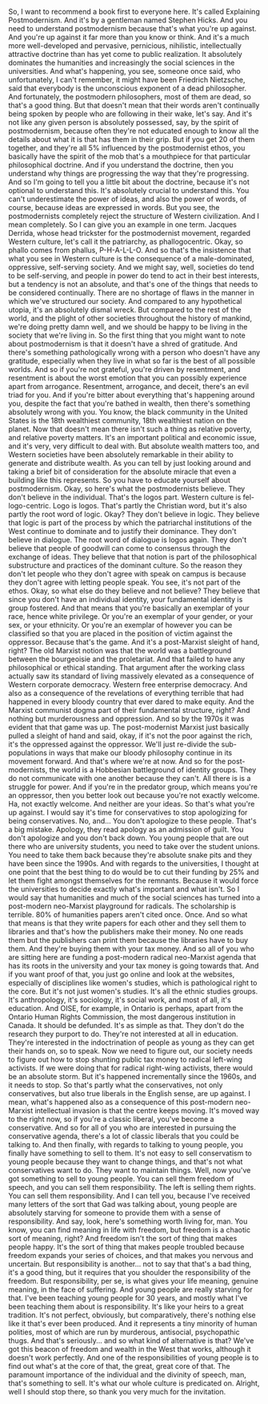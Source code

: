  So, I want to recommend a book first to everyone here. It's called Explaining Postmodernism. And it's by a gentleman named Stephen Hicks. And you need to understand postmodernism because that's what you're up against. And you're up against it far more than you know or think. And it's a much more well-developed and pervasive, pernicious, nihilistic, intellectually attractive doctrine than has yet come to public realization. It absolutely dominates the humanities and increasingly the social sciences in the universities. And what's happening, you see, someone once said, who unfortunately, I can't remember, it might have been Friedrich Nietzsche, said that everybody is the unconscious exponent of a dead philosopher. And fortunately, the postmodern philosophers, most of them are dead, so that's a good thing. But that doesn't mean that their words aren't continually being spoken by people who are following in their wake, let's say. And it's not like any given person is absolutely possessed, say, by the spirit of postmodernism, because often they're not educated enough to know all the details about what it is that has them in their grip. But if you get 20 of them together, and they're all 5% influenced by the postmodernist ethos, you basically have the spirit of the mob that's a mouthpiece for that particular philosophical doctrine. And if you understand the doctrine, then you understand why things are progressing the way that they're progressing. And so I'm going to tell you a little bit about the doctrine, because it's not optional to understand this. It's absolutely crucial to understand this. You can't underestimate the power of ideas, and also the power of words, of course, because ideas are expressed in words. But you see, the postmodernists completely reject the structure of Western civilization. And I mean completely. So I can give you an example in one term. Jacques Derrida, whose head trickster for the postmodernist movement, regarded Western culture, let's call it the patriarchy, as phallogocentric. Okay, so phallo comes from phallus, P-H-A-L-L-O. And so that's the insistence that what you see in Western culture is the consequence of a male-dominated, oppressive, self-serving society. And we might say, well, societies do tend to be self-serving, and people in power do tend to act in their best interests, but a tendency is not an absolute, and that's one of the things that needs to be considered continually. There are no shortage of flaws in the manner in which we've structured our society. And compared to any hypothetical utopia, it's an absolutely dismal wreck. But compared to the rest of the world, and the plight of other societies throughout the history of mankind, we're doing pretty damn well, and we should be happy to be living in the society that we're living in. So the first thing that you might want to note about postmodernism is that it doesn't have a shred of gratitude. And there's something pathologically wrong with a person who doesn't have any gratitude, especially when they live in what so far is the best of all possible worlds. And so if you're not grateful, you're driven by resentment, and resentment is about the worst emotion that you can possibly experience apart from arrogance. Resentment, arrogance, and deceit, there's an evil triad for you. And if you're bitter about everything that's happening around you, despite the fact that you're bathed in wealth, then there's something absolutely wrong with you. You know, the black community in the United States is the 18th wealthiest community, 18th wealthiest nation on the planet. Now that doesn't mean there isn't such a thing as relative poverty, and relative poverty matters. It's an important political and economic issue, and it's very, very difficult to deal with. But absolute wealth matters too, and Western societies have been absolutely remarkable in their ability to generate and distribute wealth. As you can tell by just looking around and taking a brief bit of consideration for the absolute miracle that even a building like this represents. So you have to educate yourself about postmodernism. Okay, so here's what the postmodernists believe. They don't believe in the individual. That's the logos part. Western culture is fel-logo-centric. Logo is logos. That's partly the Christian word, but it's also partly the root word of logic. Okay? They don't believe in logic. They believe that logic is part of the process by which the patriarchal institutions of the West continue to dominate and to justify their dominance. They don't believe in dialogue. The root word of dialogue is logos again. They don't believe that people of goodwill can come to consensus through the exchange of ideas. They believe that that notion is part of the philosophical substructure and practices of the dominant culture. So the reason they don't let people who they don't agree with speak on campus is because they don't agree with letting people speak. You see, it's not part of the ethos. Okay, so what else do they believe and not believe? They believe that since you don't have an individual identity, your fundamental identity is group fostered. And that means that you're basically an exemplar of your race, hence white privilege. Or you're an exemplar of your gender, or your sex, or your ethnicity. Or you're an exemplar of however you can be classified so that you are placed in the position of victim against the oppressor. Because that's the game. And it's a post-Marxist sleight of hand, right? The old Marxist notion was that the world was a battleground between the bourgeoisie and the proletariat. And that failed to have any philosophical or ethical standing. That argument after the working class actually saw its standard of living massively elevated as a consequence of Western corporate democracy. Western free enterprise democracy. And also as a consequence of the revelations of everything terrible that had happened in every bloody country that ever dared to make equity. And the Marxist communist dogma part of their fundamental structure, right? And nothing but murderousness and oppression. And so by the 1970s it was evident that that game was up. The post-modernist Marxist just basically pulled a sleight of hand and said, okay, if it's not the poor against the rich, it's the oppressed against the oppressor. We'll just re-divide the sub-populations in ways that make our bloody philosophy continue in its movement forward. And that's where we're at now. And so for the post-modernists, the world is a Hobbesian battleground of identity groups. They do not communicate with one another because they can't. All there is is a struggle for power. And if you're in the predator group, which means you're an oppressor, then you better look out because you're not exactly welcome. Ha, not exactly welcome. And neither are your ideas. So that's what you're up against. I would say it's time for conservatives to stop apologizing for being conservatives. No, and... You don't apologize to these people. That's a big mistake. Apology, they read apology as an admission of guilt. You don't apologize and you don't back down. You young people that are out there who are university students, you need to take over the student unions. You need to take them back because they're absolute snake pits and they have been since the 1990s. And with regards to the universities, I thought at one point that the best thing to do would be to cut their funding by 25% and let them fight amongst themselves for the remnants. Because it would force the universities to decide exactly what's important and what isn't. So I would say that humanities and much of the social sciences has turned into a post-modern neo-Marxist playground for radicals. The scholarship is terrible. 80% of humanities papers aren't cited once. Once. And so what that means is that they write papers for each other and they sell them to libraries and that's how the publishers make their money. No one reads them but the publishers can print them because the libraries have to buy them. And they're buying them with your tax money. And so all of you who are sitting here are funding a post-modern radical neo-Marxist agenda that has its roots in the university and your tax money is going towards that. And if you want proof of that, you just go online and look at the websites, especially of disciplines like women's studies, which is pathological right to the core. But it's not just women's studies. It's all the ethnic studies groups. It's anthropology, it's sociology, it's social work, and most of all, it's education. And OISE, for example, in Ontario is perhaps, apart from the Ontario Human Rights Commission, the most dangerous institution in Canada. It should be defunded. It's as simple as that. They don't do the research they purport to do. They're not interested at all in education. They're interested in the indoctrination of people as young as they can get their hands on, so to speak. Now we need to figure out, our society needs to figure out how to stop shunting public tax money to radical left-wing activists. If we were doing that for radical right-wing activists, there would be an absolute storm. But it's happened incrementally since the 1960s, and it needs to stop. So that's partly what the conservatives, not only conservatives, but also true liberals in the English sense, are up against. I mean, what's happened also as a consequence of this post-modern neo-Marxist intellectual invasion is that the centre keeps moving. It's moved way to the right now, so if you're a classic liberal, you've become a conservative. And so for all of you who are interested in pursuing the conservative agenda, there's a lot of classic liberals that you could be talking to. And then finally, with regards to talking to young people, you finally have something to sell to them. It's not easy to sell conservatism to young people because they want to change things, and that's not what conservatives want to do. They want to maintain things. Well, now you've got something to sell to young people. You can sell them freedom of speech, and you can sell them responsibility. The left is selling them rights. You can sell them responsibility. And I can tell you, because I've received many letters of the sort that Gad was talking about, young people are absolutely starving for someone to provide them with a sense of responsibility. And say, look, here's something worth living for, man. You know, you can find meaning in life with freedom, but freedom is a chaotic sort of meaning, right? And freedom isn't the sort of thing that makes people happy. It's the sort of thing that makes people troubled because freedom expands your series of choices, and that makes you nervous and uncertain. But responsibility is another... not to say that that's a bad thing, it's a good thing, but it requires that you shoulder the responsibility of the freedom. But responsibility, per se, is what gives your life meaning, genuine meaning, in the face of suffering. And young people are really starving for that. I've been teaching young people for 30 years, and mostly what I've been teaching them about is responsibility. It's like your heirs to a great tradition. It's not perfect, obviously, but comparatively, there's nothing else like it that's ever been produced. And it represents a tiny minority of human polities, most of which are run by murderous, antisocial, psychopathic thugs. And that's seriously... and so what kind of alternative is that? We've got this beacon of freedom and wealth in the West that works, although it doesn't work perfectly. And one of the responsibilities of young people is to find out what's at the core of that, the great, great core of that. The paramount importance of the individual and the divinity of speech, man, that's something to sell. It's what our whole culture is predicated on. Alright, well I should stop there, so thank you very much for the invitation.